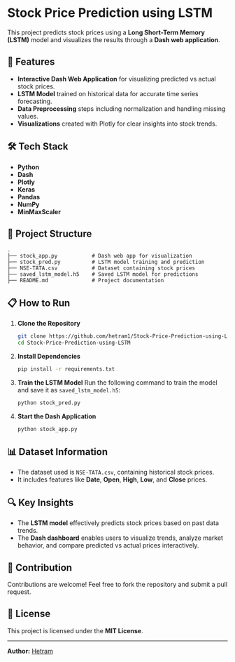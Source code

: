 # Stock Price Prediction using LSTM

This project predicts stock prices using a **Long Short-Term Memory (LSTM)** model and visualizes the results through a **Dash web application**.

## 🚀 Features
- **Interactive Dash Web Application** for visualizing predicted vs actual stock prices.
- **LSTM Model** trained on historical data for accurate time series forecasting.
- **Data Preprocessing** steps including normalization and handling missing values.
- **Visualizations** created with Plotly for clear insights into stock trends.

## 🛠️ Tech Stack
- **Python**
- **Dash**
- **Plotly**
- **Keras**
- **Pandas**
- **NumPy**
- **MinMaxScaler**

## 📂 Project Structure
```
.
├── stock_app.py           # Dash web app for visualization
├── stock_pred.py          # LSTM model training and prediction
├── NSE-TATA.csv           # Dataset containing stock prices
├── saved_lstm_model.h5    # Saved LSTM model for predictions
├── README.md              # Project documentation
```

## 📋 How to Run
1. **Clone the Repository**
   ```bash
   git clone https://github.com/hetram1/Stock-Price-Prediction-using-LSTM.git
   cd Stock-Price-Prediction-using-LSTM
   ```

2. **Install Dependencies**
   ```bash
   pip install -r requirements.txt
   ```

3. **Train the LSTM Model**
   Run the following command to train the model and save it as `saved_lstm_model.h5`:
   ```bash
   python stock_pred.py
   ```

4. **Start the Dash Application**
   ```bash
   python stock_app.py
   ```


## 📊 Dataset Information
- The dataset used is `NSE-TATA.csv`, containing historical stock prices.
- It includes features like **Date**, **Open**, **High**, **Low**, and **Close** prices.

## 🔍 Key Insights
- The **LSTM model** effectively predicts stock prices based on past data trends.
- The **Dash dashboard** enables users to visualize trends, analyze market behavior, and compare predicted vs actual prices interactively.

## 🤝 Contribution
Contributions are welcome! Feel free to fork the repository and submit a pull request.

## 📜 License
This project is licensed under the **MIT License**.

---

**Author:** [Hetram](https://github.com/hetram1)
